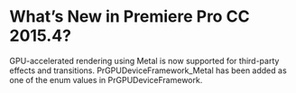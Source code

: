 <a id="gpu-effects-transitions-whats-new-in-ppro-cc2015"></a>

# What’s New in Premiere Pro CC 2015.4?

GPU-accelerated rendering using Metal is now supported for third-party effects and transitions. PrGPUDeviceFramework_Metal has been added as one of the enum values in PrGPUDeviceFramework.
